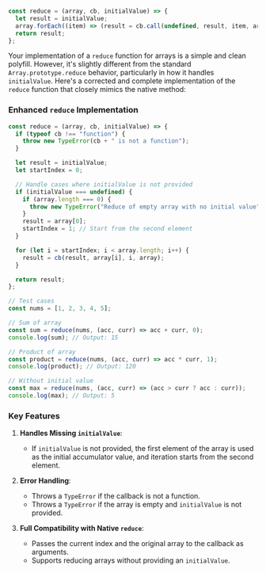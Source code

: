 ```js

const reduce = (array, cb, initialValue) => {
  let result = initialValue;
  array.forEach((item) => (result = cb.call(undefined, result, item, array)));
  return result;
};

```

Your implementation of a `reduce` function for arrays is a simple and clean polyfill. However, it's slightly different from the standard `Array.prototype.reduce` behavior, particularly in how it handles `initialValue`. Here's a corrected and complete implementation of the `reduce` function that closely mimics the native method:

### Enhanced `reduce` Implementation

```javascript
const reduce = (array, cb, initialValue) => {
  if (typeof cb !== "function") {
    throw new TypeError(cb + " is not a function");
  }

  let result = initialValue;
  let startIndex = 0;

  // Handle cases where initialValue is not provided
  if (initialValue === undefined) {
    if (array.length === 0) {
      throw new TypeError("Reduce of empty array with no initial value");
    }
    result = array[0];
    startIndex = 1; // Start from the second element
  }

  for (let i = startIndex; i < array.length; i++) {
    result = cb(result, array[i], i, array);
  }

  return result;
};

// Test cases
const nums = [1, 2, 3, 4, 5];

// Sum of array
const sum = reduce(nums, (acc, curr) => acc + curr, 0);
console.log(sum); // Output: 15

// Product of array
const product = reduce(nums, (acc, curr) => acc * curr, 1);
console.log(product); // Output: 120

// Without initial value
const max = reduce(nums, (acc, curr) => (acc > curr ? acc : curr));
console.log(max); // Output: 5
```

### Key Features

1. **Handles Missing `initialValue`**:
   - If `initialValue` is not provided, the first element of the array is used as the initial accumulator value, and iteration starts from the second element.

2. **Error Handling**:
   - Throws a `TypeError` if the callback is not a function.
   - Throws a `TypeError` if the array is empty and `initialValue` is not provided.

3. **Full Compatibility with Native `reduce`**:
   - Passes the current index and the original array to the callback as arguments.
   - Supports reducing arrays without providing an `initialValue`.